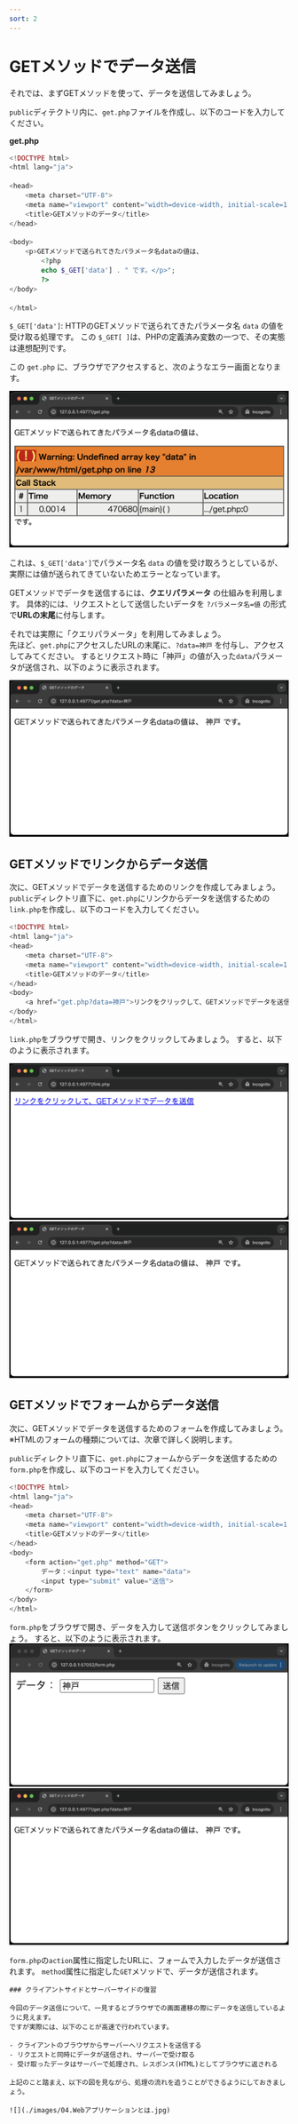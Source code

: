 ```yaml
---
sort: 2
---
```

# GETメソッドでデータ送信

それでは、まずGETメソッドを使って、データを送信してみましょう。

`public`ディテクトリ内に、`get.php`ファイルを作成し、以下のコードを入力してください。<br>

**get.php**

```php
<!DOCTYPE html>
<html lang="ja">

<head>
    <meta charset="UTF-8">
    <meta name="viewport" content="width=device-width, initial-scale=1.0">
    <title>GETメソッドのデータ</title>
</head>

<body>
    <p>GETメソッドで送られてきたパラメータ名dataの値は、
        <?php
        echo $_GET['data'] . " です。</p>";
        ?>
</body>

</html>
```

`$_GET['data']`: HTTPのGETメソッドで送られてきたパラメータ名 `data` の値を受け取る処理です。
この `$_GET[ ]`は、PHPの定義済み変数の一つで、その実態は連想配列です。

この `get.php` に、ブラウザでアクセスすると、次のようなエラー画面となります。

![](./images/get_error_display.png)

これは、`$_GET['data']`でパラメータ名 `data` の値を受け取ろうとしているが、実際には値が送られてきていないためエラーとなっています。

GETメソッドでデータを送信するには、**クエリパラメータ** の仕組みを利用します。
具体的には、リクエストとして送信したいデータを `?パラメータ名=値` の形式で**URLの末尾**に付与します。

それでは実際に「クエリパラメータ」を利用してみましょう。<br>
先ほど、`get.php`にアクセスしたURLの末尾に、`?data=神戸` を付与し、アクセスしてみてください。
するとリクエスト時に「神戸」の値が入った`data`パラメータが送信され、以下のように表示されます。

![](./images/get_display.png)

## GETメソッドでリンクからデータ送信

次に、GETメソッドでデータを送信するためのリンクを作成してみましょう。
`public`ディレクトリ直下に、`get.php`にリンクからデータを送信するための`link.php`を作成し、以下のコードを入力してください。

```php
<!DOCTYPE html>
<html lang="ja">
<head>
    <meta charset="UTF-8">
    <meta name="viewport" content="width=device-width, initial-scale=1.0">
    <title>GETメソッドのデータ</title>
</head>
<body>
    <a href="get.php?data=神戸">リンクをクリックして、GETメソッドでデータを送信</a>
</body>
</html>
```

`link.php`をブラウザで開き、リンクをクリックしてみましょう。
すると、以下のように表示されます。

![](./images/link_display.png)
![](./images/get_display.png)

## GETメソッドでフォームからデータ送信

次に、GETメソッドでデータを送信するためのフォームを作成してみましょう。
※HTMLのフォームの種類については、次章で詳しく説明します。

`public`ディレクトリ直下に、`get.php`にフォームからデータを送信するための`form.php`を作成し、以下のコードを入力してください。

```php
<!DOCTYPE html>
<html lang="ja">
<head>
    <meta charset="UTF-8">
    <meta name="viewport" content="width=device-width, initial-scale=1.0">
    <title>GETメソッドのデータ</title>
</head>
<body>
    <form action="get.php" method="GET">
        データ：<input type="text" name="data">
        <input type="submit" value="送信">
    </form>
</body>
</html>
```

`form.php`をブラウザで開き、データを入力して送信ボタンをクリックしてみましょう。
すると、以下のように表示されます。
![](./images/form_display.png)
![](./images/get_display.png)

`form.php`の`action`属性に指定したURLに、フォームで入力したデータが送信されます。
`method`属性に指定した`GET`メソッドで、データが送信されます。

```note
### クライアントサイドとサーバーサイドの復習

今回のデータ送信について、一見するとブラウザでの画面遷移の際にデータを送信しているように見えます。
ですが実際には、以下のことが高速で行われています。

- クライアントのブラウザからサーバーへリクエストを送信する
- リクエストと同時にデータが送信され、サーバーで受け取る
- 受け取ったデータはサーバーで処理され、レスポンス(HTML)としてブラウザに返される

上記のこと踏まえ、以下の図を見ながら、処理の流れを追うことができるようにしておきましょう。

![](./images/04.Webアプリケーションとは.jpg)

```
